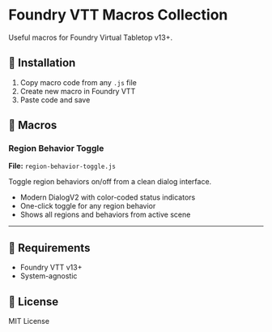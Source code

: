 # Foundry VTT Macros Collection

Useful macros for Foundry Virtual Tabletop v13+.

## 🚀 Installation

1. Copy macro code from any `.js` file
2. Create new macro in Foundry VTT
3. Paste code and save

## 🎯 Macros

### Region Behavior Toggle
**File:** `region-behavior-toggle.js`

Toggle region behaviors on/off from a clean dialog interface.

- Modern DialogV2 with color-coded status indicators
- One-click toggle for any region behavior
- Shows all regions and behaviors from active scene

---

## 🔧 Requirements

- Foundry VTT v13+
- System-agnostic

## 📝 License

MIT License
